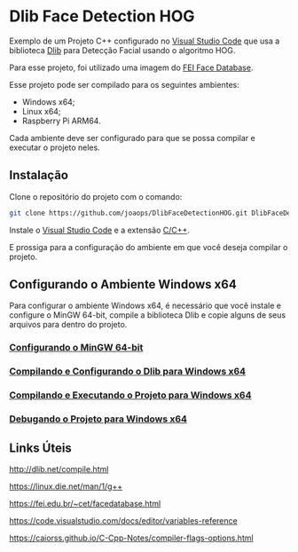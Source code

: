 # Dlib Face Detection HOG

Exemplo de um Projeto C++ configurado no [Visual Studio Code](https://code.visualstudio.com/) que usa a biblioteca [Dlib](http://dlib.net/) para Detecção Facial usando o algoritmo HOG.

Para esse projeto, foi utilizado uma imagem do [FEI Face Database](https://fei.edu.br/~cet/facedatabase.html).

Esse projeto pode ser compilado para os seguintes ambientes:

- Windows x64;
- Linux x64;
- Raspberry Pi ARM64.

Cada ambiente deve ser configurado para que se possa compilar e executar o projeto neles.

## Instalação

Clone o repositório do projeto com o comando:
```bash
git clone https://github.com/joaops/DlibFaceDetectionHOG.git DlibFaceDetectionHOG
```

Instale o [Visual Studio Code](https://code.visualstudio.com/) e a extensão [C/C++](https://marketplace.visualstudio.com/items?itemName=ms-vscode.cpptools).

E prossiga para a configuração do ambiente em que você deseja compilar o projeto.

## Configurando o Ambiente Windows x64

Para configurar o ambiente Windows x64, é necessário que você instale e configure o MinGW 64-bit, compile a biblioteca Dlib e copie alguns de seus arquivos para dentro do projeto.

### [Configurando o MinGW 64-bit](docs/configurando-o-mingw-64-bit.md)

### [Compilando e Configurando o Dlib para Windows x64](docs/compilando-e-configurando-o-dlib-para-windows-x64.md)

### [Compilando e Executando o Projeto para Windows x64](docs/compilando-e-executando-o-projeto-para-windows-x64.md)

### [Debugando o Projeto para Windows x64](docs/debugando-o-projeto-para-windows-x64.md)

## Links Úteis

http://dlib.net/compile.html

https://linux.die.net/man/1/g++

https://fei.edu.br/~cet/facedatabase.html

https://code.visualstudio.com/docs/editor/variables-reference

https://caiorss.github.io/C-Cpp-Notes/compiler-flags-options.html